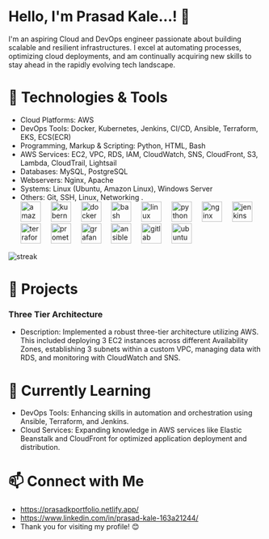 # Hello, I'm Prasad Kale...! 👋
I'm an aspiring Cloud and DevOps engineer passionate about building scalable and resilient infrastructures. I excel at automating processes, optimizing cloud deployments, and am continually acquiring new skills to stay ahead in the rapidly evolving tech landscape.
# 🔧 Technologies & Tools
* Cloud Platforms: AWS
* DevOps Tools: Docker, Kubernetes, Jenkins, CI/CD, Ansible, Terraform, EKS, ECS(ECR)
* Programming, Markup & Scripting: Python, HTML, Bash
* AWS Services: EC2, VPC, RDS, IAM, CloudWatch, SNS, CloudFront, S3, Lambda, CloudTrail, Lightsail
* Databases: MySQL, PostgreSQL
* Webservers: Nginx, Apache
* Systems: Linux (Ubuntu, Amazon Linux), Windows Server
* Others: Git, SSH, Linux, Networking .
  <div align="left">
  <img src="https://github.com/piyushsachdeva/piyushsachdeva/assets/40286378/8c9e2b9c-fd9f-48ed-af6e-ae9d347dd96e" height="40" alt="amazonwebservices logo"  />
  <img width="12" />
  <img src="https://cdn.jsdelivr.net/gh/devicons/devicon/icons/kubernetes/kubernetes-plain.svg" height="40" alt="kubernetes logo"  />
  <img width="12" />
  <img src="https://cdn.jsdelivr.net/gh/devicons/devicon/icons/docker/docker-plain-wordmark.svg" height="40" alt="docker logo"  />
  <img width="12" />
  <img src="https://cdn.jsdelivr.net/gh/devicons/devicon/icons/bash/bash-original.svg" height="40" alt="bash logo"  />
  <img width="12" />
  <img src="https://cdn.jsdelivr.net/gh/devicons/devicon/icons/linux/linux-original.svg" height="40" alt="linux logo"  />
  <img width="12" />
  <img src="https://cdn.jsdelivr.net/gh/devicons/devicon/icons/python/python-original.svg" height="40" alt="python logo"  />
  <img width="12" />
  <img src="https://cdn.jsdelivr.net/gh/devicons/devicon/icons/nginx/nginx-original.svg" height="40" alt="nginx logo"  />
  <img width="12" />
  <img src="https://cdn.jsdelivr.net/gh/devicons/devicon/icons/jenkins/jenkins-line.svg" height="40" alt="jenkins logo"  />
  <img width="12" />
  <img src="https://cdn.jsdelivr.net/gh/devicons/devicon/icons/terraform/terraform-original.svg" height="40" alt="terraform logo"  />
  <img width="12" />
  <img src="https://cdn.jsdelivr.net/gh/devicons/devicon/icons/prometheus/prometheus-original.svg" height="40" alt="prometheus logo"  />
  <img width="12" />
  <img src="https://cdn.jsdelivr.net/gh/devicons/devicon/icons/grafana/grafana-original.svg" height="40" alt="grafana logo"  />
  <img width="12" />
  <img src="https://cdn.jsdelivr.net/gh/devicons/devicon/icons/ansible/ansible-original.svg" height="40" alt="ansible logo"  />
  <img width="12" />
  <img src="https://cdn.jsdelivr.net/gh/devicons/devicon/icons/gitlab/gitlab-original.svg" height="40" alt="gitlab logo"  />
  <img width="12" />
  <img src="https://cdn.jsdelivr.net/gh/devicons/devicon/icons/ubuntu/ubuntu-plain.svg" height="40" alt="ubuntu logo"  />
</div>
<img src="https://user-images.githubusercontent.com/34391629/188001276-e28ab9d6-0401-4433-a74b-42e33580edbc.svg#gh-dark-mode-only" alt="streak" />
  
# 🚀 Projects 
### Three Tier Architecture
  
* Description: Implemented a robust three-tier architecture utilizing AWS. This included deploying 3 EC2 instances across different Availability Zones, establishing 3 subnets within a custom VPC, managing 
   data with RDS, and monitoring with CloudWatch and SNS.
# 🌱 Currently Learning
* DevOps Tools: Enhancing skills in automation and orchestration using Ansible, Terraform, and Jenkins.
* Cloud Services: Expanding knowledge in AWS services like Elastic Beanstalk and CloudFront for optimized application deployment and distribution.
# 📫 Connect with Me
 * https://prasadkportfolio.netlify.app/
 * https://www.linkedin.com/in/prasad-kale-163a21244/
 * Thank you for visiting my profile! 😊
